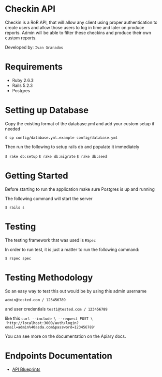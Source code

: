 Checkin API
===================

Checkin is a RoR API, that will allow any client using proper authentication to create users and allow those users to log in time and later on produce reports.
Admin will be able to filter these checkins and produce their own custom reports.

Developed by: `Ivan Granados`

# Requirements

* Ruby 2.6.3
* Rails 5.2.3
* Postgres

# Setting up Database

Copy the existing format of the database.yml and add your custom setup if needed

``
  $ cp config/database.yml.example config/database.yml
``

Then run the following to setup rails db and populate it immediately

`$ rake db:setup`
`$ rake db:migrate`
`$ rake db:seed`

# Getting Started

Before starting to run the application make sure Postgres is up and running

The following command will start the server

``
  $ rails s
``

# Testing

The testing framework that was used is `RSpec`

In order to run test, it is just a matter to run the following command:

``
  $ rspec spec
``

# Testing Methodology

So an easy way to test this out would be by using this admin username

``
admin@tested.com / 123456789
``

and user credentials
``
test1@tested.com / 123456789
``

like this
``
curl --include \
     --request POST \
     'http://localhost:3000/auth/login?email=admin%40asda.com&password=123456789'
``

You can see more on the documentation on the Apiary docs.

# Endpoints Documentation

* [API Blueprints](https://checkin11.docs.apiary.io)

